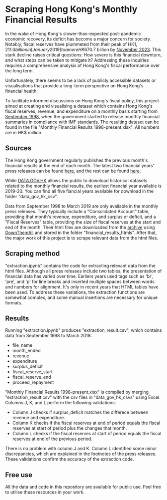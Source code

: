 [January 2019]: https://www.info.gov.hk/gia/general/201902/28/P2019022700606.htm
[November 2023]: https://www.scmp.com/news/hong-kong/hong-kong-economy/article/3246714/hong-kong-deficit-balloons-hk1641-billion-first-8-months-financial-year
[September 1998]: https://www.info.gov.hk/gia/general/199810/31/1031041.htm
[DownThemAll]: https://chromewebstore.google.com/detail/downthemall/nljkibfhlpcnanjgbnlnbjecgicbjkge
[DATA.GOV.HK]: https://data.gov.hk/en-data/dataset/hk-try-trymthfinr-press-release-financial-results
[archive]: https://www.try.gov.hk/internet/eharch_acco_monfinancial.html

# Scraping Hong Kong's Monthly Financial Results
In the wake of Hong Kong's slower-than-expected post-pandemic economic recovery, its deficit has become a major concern for society. Notably, fiscal reserves have plummeted from their peak of HK$1,211.0 billion in [January 2019] to a mere HK$670.7 billion by [November 2023]. This stark decline raises critical questions: How severe is this financial downturn, and what steps can be taken to mitigate it? Addressing these inquiries requires a comprehensive analysis of Hong Kong's fiscal performance over the long term.

Unfortunately, there seems to be a lack of publicly accessible datasets or visualisations that provide a long-term perspective on Hong Kong's financial health.

To facilitate informed discussions on Hong Kong's fiscal policy, this project aimed at creating and visualising a dataset which contains Hong Kong's fiscal reserves, revenue, and expenditure on a monthly basis starting from [September 1998], when the government started to release monthly financial summaries in compliance with IMF standards. The resulting dataset can be found in the file "Monthly Financial Results 1998-present.xlsx". All numbers are in HK$ million.

## Sources
The Hong Kong government regularly publishes the previous month's financial results at the end of each month. The latest two financial years' press releases can be found [here](https://www.try.gov.hk/internet/ehpubl_acco_monfinancial.html), and the rest can be found [here](https://www.try.gov.hk/internet/eharch_acco_monfinancial.html).

While [DATA.GOV.HK] allows the public to download historical datasets related to the monthly financial results, the earliest financial year available is 2019-20. You can find all five fiancial years available for download in the folder "data_gov_hk_csv".

Data from September 1998 to March 2019 are only available in the monthly press releases. They typically include a "Consolidated Account" table, providing that month's revenue, expenditure, and surplus or deficit, and a "Fiscal Reserves" table, providing the size of fiscal reserves at the start and end of the month. Their html files are downloaded from the [archive] using [DownThemAll] and stored in the folder "financial_results_htmls". After that, the major work of this project is to scrape relevant data from the html files.

## Scraping method
"extraction.ipynb" contains the code for extracting relevant data from the html files. Although all press releases include two tables, the presentation of financial data has varied over time. Earliers years used tags such as 'br', 'pre', and 'p' for line breaks and inserted multiple spaces between words and numbers for alignment. It's only in recent years that HTML tables have been used.  To address these variations, the extraction functions are somewhat complex, and some manual insertions are necessary for unique formats.

## Results
Running "extraction.ipynb" produces "extraction_result.csv", which contains data from September 1998 to March 2019:
* file_name
* month_ended
* revenue
* expenditure
* surplus_deficit
* fiscal_reserve_start
* fiscal_reserve_end
* proceed_repayment

"Monthly Financial Results 1998-present.xlsx" is compiled by merging "extraction_result.csv" with the csv files in "data_gov_hk_csvs" using Excel. Columns J, K, and L perform the following validations:
* Column J checks if surplus_deficit matches the differece between revenue and expenditure.
* Column K checks if the fiscal reserves at end of period equals the fiscal reserves at start of period plus the changes that month.
* Column L checks if the fiscal reserves at start of period equals the fiscal reserves at end of the previous period.

There is no problem with column J and K. Column L identified some minor discrepancies, which are explained in the footnotes of the press releases. These validations confirm the accuracy of the extraction code.

## Free use
All the data and code in this repository are available for public use. Feel free to utilise these resources in your work.
